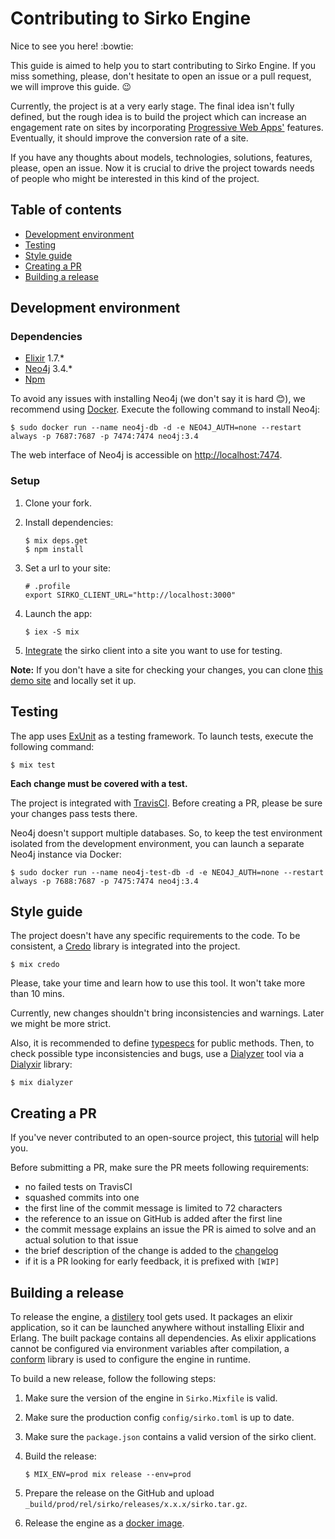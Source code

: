 # Contributing to Sirko Engine

Nice to see you here! :bowtie:

This guide is aimed to help you to start contributing to Sirko Engine. If you miss something, please, don't hesitate to open an issue or a pull request, we will improve this guide. :wink:

Currently, the project is at a very early stage. The final idea isn't fully defined, but the rough idea is to build the project which can increase an engagement rate on sites by incorporating [Progressive Web Apps'](https://developers.google.com/web/progressive-web-apps/) features. Eventually, it should improve the conversion rate of a site.

If you have any thoughts about models, technologies, solutions, features, please, open an issue. Now it is crucial to drive the project towards needs of people who might be interested in this kind of the project.

## Table of contents

- [Development environment](#development-environment)
- [Testing](#testing)
- [Style guide](#style-guide)
- [Creating a PR](#creating-a-pr)
- [Building a release](#building-a-release)

## Development environment

### Dependencies

 - [Elixir](http://elixir-lang.org/install.html) 1.7.*
 - [Neo4j](https://neo4j.com/download/) 3.4.*
 - [Npm](https://npmjs.com)

To avoid any issues with installing Neo4j (we don't say it is hard :blush:), we recommend using [Docker](https://www.docker.com/). Execute the following command to install Neo4j:

```
$ sudo docker run --name neo4j-db -d -e NEO4J_AUTH=none --restart always -p 7687:7687 -p 7474:7474 neo4j:3.4
```

The web interface of Neo4j is accessible on [http://localhost:7474](http://localhost:7474).

### Setup

1. Clone your fork.
2. Install dependencies:

    ```
    $ mix deps.get
    $ npm install
    ```

3. Set a url to your site:

    ```
    # .profile
    export SIRKO_CLIENT_URL="http://localhost:3000"
    ```

4. Launch the app:

    ```
    $ iex -S mix
    ```

5. [Integrate](https://github.com/sirko-io/engine#client-integration) the sirko client into a site you want to use for testing.

**Note:** If you don't have a site for checking your changes, you can clone [this demo site](https://github.com/sirko-io/demo) and locally set it up.

## Testing

The app uses [ExUnit](https://hexdocs.pm/ex_unit/ExUnit.html) as a testing framework.
To launch tests, execute the following command:

```
$ mix test
```

**Each change must be covered with a test.**

The project is integrated with [TravisCI](https://travis-ci.org). Before creating a PR, please be sure your changes pass tests there.

Neo4j doesn't support multiple databases. So, to keep the test environment isolated from the development environment, you can launch a separate Neo4j instance via Docker:

```
$ sudo docker run --name neo4j-test-db -d -e NEO4J_AUTH=none --restart always -p 7688:7687 -p 7475:7474 neo4j:3.4
```

## Style guide

The project doesn't have any specific requirements to the code. To be consistent, a [Credo](https://github.com/rrrene/credo) library is integrated into the project.

```
$ mix credo
```

Please, take your time and learn how to use this tool. It won't take more than 10 mins.

Currently, new changes shouldn't bring inconsistencies and warnings. Later we might be more strict.

Also, it is recommended to define [typespecs](https://hexdocs.pm/elixir/typespecs.html) for public methods. Then, to check possible type inconsistencies and bugs, use a [Dialyzer](http://erlang.org/doc/man/dialyzer.html) tool via a [Dialyxir](https://github.com/jeremyjh/dialyxir) library:

```
$ mix dialyzer
```

## Creating a PR

If you've never contributed to an open-source project, this [tutorial](https://egghead.io/courses/how-to-contribute-to-an-open-source-project-on-github) will help you.

Before submitting a PR, make sure the PR meets following requirements:

- no failed tests on TravisCI
- squashed commits into one
- the first line of the commit message is limited to 72 characters
- the reference to an issue on GitHub is added after the first line
- the commit message explains an issue the PR is aimed to solve and an actual solution to that issue
- the brief description of the change is added to the [changelog](https://github.com/sirko-io/engine/blob/master/CHANGELOG.md)
- if it is a PR looking for early feedback, it is prefixed with `[WIP]`

## Building a release

To release the engine, a [distilery](https://github.com/bitwalker/distillery) tool gets used. It packages an elixir application, so it can be launched anywhere without installing Elixir and Erlang. The built package contains all dependencies. As elixir applications cannot be configured via environment variables after compilation, a [conform](https://github.com/bitwalker/conform) library is used to configure the engine in runtime.

To build a new release, follow the following steps:

1. Make sure the version of the engine in `Sirko.Mixfile` is valid.
2. Make sure the production config `config/sirko.toml` is up to date.
3. Make sure the `package.json` contains a valid version of the sirko client.
4. Build the release:

    ```
    $ MIX_ENV=prod mix release --env=prod
    ```

5. Prepare the release on the GitHub and upload `_build/prod/rel/sirko/releases/x.x.x/sirko.tar.gz`.
6. Release the engine as a [docker image](https://github.com/sirko-io/docker).
